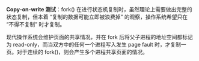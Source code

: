 **Copy-on-write 测试**：fork() 在进行状态机复制时，虽然理论上需要做出完整的状态复制，但本着 “复制的数据可能立即被浪费掉” 的观察，操作系统希望只在 “不得不复制” 时才复制。

现代操作系统会维护页面的共享情况，并在 fork 后将父子进程的地址空间都标记为 read-only，而当双方中的任何一个进程写入发生 page fault 时，才复制一页。对于连续的 fork()，则会产生多个进程共享页面的情况。
